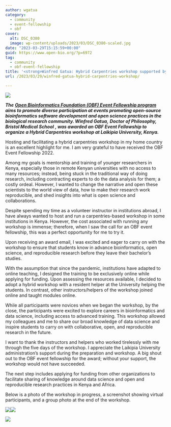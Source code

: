 ```yaml
---
author: wgatua
category:
  - community
  - event-fellowship
  - obf
cover:
  alt: DSC_0380
  image: wp-content/uploads/2023/03/DSC_0380-scaled.jpg
date: "2023-03-29T15:15:59+00:00"
guid: https://www.open-bio.org/?p=6972
tag:
  - community
  - obf-event-fellowship
title: '<strong>Winfred Gatua: Hybrid Carpentries workshop supported by OBF Event Fellowship</strong>'
url: /2023/03/29/winfred-gatua-hybrid-carpentries-workshop/

---
```

![](wp-content/uploads/2023/03/Winfred_BWCB.png)

**_The_** [**_Open Bioinformatics Foundation (OBF) Event Fellowship program_**](/travel-awards) **_aims to promote diverse participation at events promoting open-source bioinformatics software development and open science practices in the biological research community. Winfred Gatua,_** _**Doctor of Philosophy, Bristol Medical School**_ **_, was awarded an OBF Event Fellowship to organize_** _**a Hybrid Carpentries workshop at Laikipia University, Kenya.**_

Hosting and facilitating a hybrid carpentries workshop in my home country is an excellent highlight for me. I am very grateful to have received the OBF Event Fellowship 2022.

Among my goals is mentorship and training of younger researchers in Kenya, especially those in remote Kenyan universities with no access to many resources; instead, being stuck in the traditional way of doing research, including contracting experts to do the data analysis for them; a costly ordeal. However, I wanted to change the narrative and open these scientists to the world view of data, how to make their research work reproducible, and shed insights into what is open science and collaborations.

Despite spending my time as a volunteer instructor in institutions abroad, I have always wanted to host and run a carpentries-based workshop in some institutions in Kenya. However, the cost associated with running any workshop is immense; therefore, when I saw the call for an OBF event fellowship, this was a perfect opportunity for me to try it.

Upon receiving an award email, I was excited and eager to carry on with the workshop to ensure that students know in advance bioinformatics, open science, and reproducible research before they leave their bachelor’s studies.

With the assumption that since the pandemic, institutions have adapted to online teaching, I designed the training to be exclusively online while applying for funding. Upon assessing the resources available, I decided to adopt a hybrid workshop with a resident helper at the University helping the students. In contrast, other instructors/helpers of the workshop joined online and taught modules online.

While all participants were novices when we began the workshop, by the close, the participants were excited to explore careers in bioinformatics and data science, including access to advanced training. This workshop allowed my colleagues and me to share our broad knowledge of data science and inspire students to carry on with collaborative, open, and reproducible research in the future.

I want to thank the instructors and helpers who worked tirelessly with me through the five days of the workshop. I appreciate the Laikipia University administration’s support during the preparation and workshop. A big shout out to the OBF event fellowship for the award; without your support, the workshop would not have succeeded.

The next step includes applying for funding from other organizations to facilitate sharing of knowledge around data science and open and reproducible research practices in Kenya and Africa.

Below is a photo of the workshop in progress, a screenshot showing virtual participants, and a group photo at the end of the workshop.

![](wp-content/uploads/2023/03/DSC_0380-1024x683.jpg)![](wp-content/uploads/2023/03/Zoom_screenshot-1024x530.jpeg)

![](wp-content/uploads/2023/03/IMG_5250-3-1024x683.jpg)
